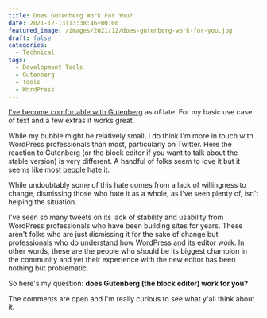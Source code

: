 ```yaml
---
title: Does Gutenberg Work For You?
date: 2021-12-13T13:38:46+00:00
featured_image: /images/2021/12/does-gutenberg-work-for-you.jpg
draft: false
categories:
  - Technical
tags:
  - Development Tools
  - Gutenberg
  - Tools
  - WordPress
---
```


[I've become comfortable with Gutenberg][1] as of late. For my basic use case of text and a few extras it works great.

While my bubble might be relatively small, I do think I'm more in touch with WordPress professionals than most, particularly on Twitter. Here the reaction to Gutenberg (or the block editor if you want to talk about the stable version) is very different. A handful of folks seem to love it but it seems like most people hate it.

While undoubtably some of this hate comes from a lack of willingness to change, dismissing those who hate it as a whole, as I've seen plenty of, isn't helping the situation.

I've seen so many tweets on its lack of stability and usability from WordPress professionals who have been building sites for years. These aren't folks who are just dismissing it for the sake of change but professionals who do understand how WordPress and its editor work. In other words, these are the people who should be its biggest champion in the community and yet their experience with the new editor has been nothing but problematic.

So here's my question: **does Gutenberg (the block editor) work for you?**

The comments are open and I'm really curious to see what y'all think about it.

 [1]: /2021/11/making-my-peace-with-gutenberg/